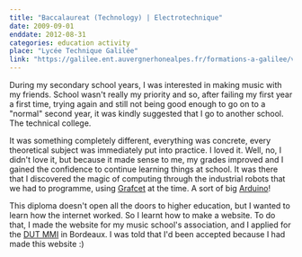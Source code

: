 ```yaml
---
title: "Baccalaureat (Technology) | Electrotechnique"
date: 2009-09-01
enddate: 2012-08-31
categories: education activity
place: "Lycée Technique Galilée"
link: "https://galilee.ent.auvergnerhonealpes.fr/formations-a-galilee/voie-generale-et-technologique/bac-filiere-sti2d/"
---
```

During my secondary school years, I was interested in making  music with my friends. School wasn't really my priority and so, after failing my first year a first time, trying again and still not being good enough to go on to a "normal" second year, it was kindly suggested that I go to another school. The technical college. 

It was something completely different, everything was concrete, every theoretical subject was immediately put into practice. I loved it. Well, no, I didn't love it, but because it made sense to me, my grades improved and I gained the confidence to continue learning things at school. It was there that I discovered the magic of computing through the industrial robots that we had to programme, using <a href="https://fr.wikipedia.org/wiki/Grafcet" target ="_blank">Grafcet</a> at the time. A sort of big <a href="https://en.wikipedia.org/wiki/Arduino" target ="_blank">Arduino</a>! 

This diploma doesn't open all the doors to higher education, but I wanted to learn how the internet worked. So I learnt how to make a website. To do that, I made the website for my music school's association, and I applied for the <a href="https://www.mmibordeaux.com/" target ="_blank">DUT MMI</a> in Bordeaux. I was told that I'd been accepted because I had made this website :)